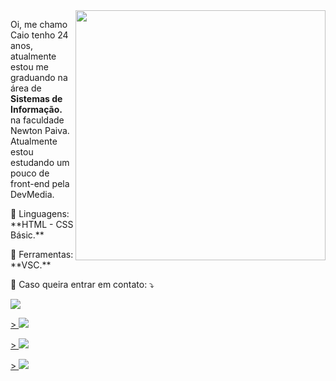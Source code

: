 <img src="https://raw.githubusercontent.com/MicaelliMedeiros/micaellimedeiros/master/image/computer-illustration.png" min-width="400px" max-width="400px" width="400px" align="right">

<p align="left"> 
  Oi, me chamo Caio tenho 24 anos, atualmente estou me graduando na área de <strong>Sistemas de Informação.</strong> na faculdade Newton Paiva.<br>
  Atualmente estou estudando um pouco de front-end pela DevMedia.
</p>

<p align="left">
  🦄 Linguagens: **HTML - CSS Básic.**
</p>

<p align="left">
  💼 Ferramentas: **VSC.**
</p>

<p align="left">
  💌 Caso queira entrar em contato: ⤵️
</p>

<p align="left">
  <a href="mailto:caiiohenrique55@gmail.com" alt="Gmail" target="_blank">
  <img src="https://img.shields.io/badge/-Gmail-FF0000?style=flat-square&labelColor=FF0000&logo=gmail&logoColor=white&link="caiiohenrique55@gmail.com" /></a>

  <a href="https://wa.me/5531985246471?text=Vim+pelo+Github" alt="WhatsApp" target="_blank">>
  <img src="https://img.shields.io/badge/-WhatsApp-25d366?style=flat-square&labelColor=25d366&logo=whatsapp&logoColor=white&link=https://wa.me/5531985246471?text=Vim+pelo+Github"/></a>

  <a href="https://www.facebook.com/caiiosantoscec" alt="Facebook" target="_blank">>
  <img src="https://img.shields.io/badge/-Facebook-3b5998?style=flat-square&labelColor=3b5998&logo=facebook&logoColor=white&link=https://www.facebook.com/caiiosantoscec/"/></a>

  <a href="https://www.instagram.com/caiiozera.tv" alt="Instagram" target="_blank">>
  <img src="https://img.shields.io/badge/-Instagram-DF0174?style=flat-square&labelColor=DF0174&logo=instagram&logoColor=white&link=https://www.instagram.com/caiiozera.tv/"/></a>
</p>
